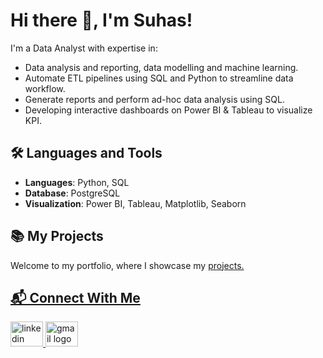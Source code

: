 # Hi there 👋, I'm Suhas!
I'm a Data Analyst with expertise in:
- Data analysis and reporting, data modelling and machine learning.
- Automate ETL pipelines using SQL and Python to streamline data workflow.
- Generate reports and perform ad-hoc data analysis using SQL.
- Developing interactive dashboards on Power BI & Tableau to visualize KPI.

## 🛠 Languages and Tools
- **Languages**: Python, SQL
- **Database**: PostgreSQL
- **Visualization**: Power BI, Tableau, Matplotlib, Seaborn

## 📚 My Projects
Welcome to my portfolio, where I showcase my <a href="https://suhasr3.github.io/">projects.

## 📬 Connect With Me
<div align="left">
  <a href="https://www.linkedin.com/in/suhasr3">
  <img src="https://raw.githubusercontent.com/maurodesouza/profile-readme-generator/master/src/assets/icons/social/linkedin/default.svg" width="52" height="40" alt="linkedin logo"/>
  <a href="mailto:sragha23@asu.edu">
  <img src="https://raw.githubusercontent.com/maurodesouza/profile-readme-generator/master/src/assets/icons/social/gmail/default.svg" width="52" height="40" alt="gmail logo"/>
</div>

